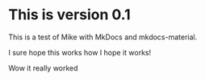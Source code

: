 # This is version 0.1

This is a test of Mike with MkDocs and mkdocs-material.

I sure hope this works how I hope it works!

Wow it really worked
